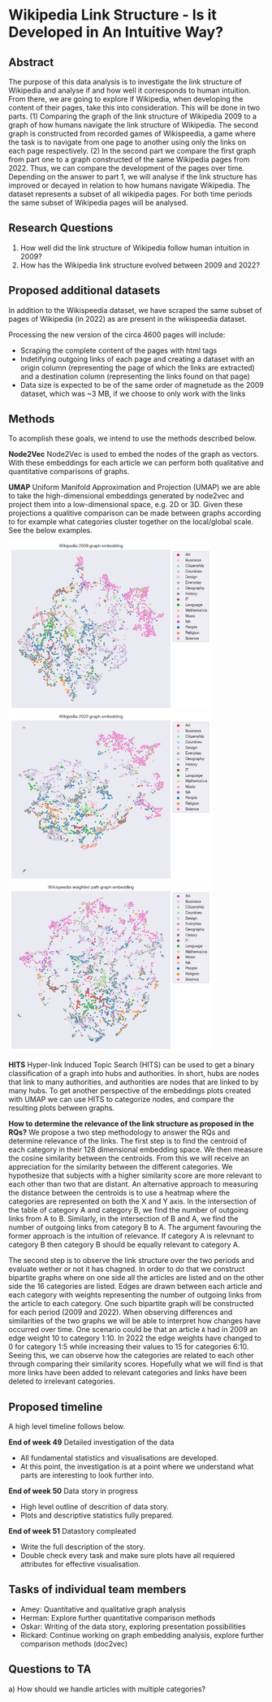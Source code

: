 # Wikipedia Link Structure - Is it Developed in An Intuitive Way?

## Abstract
The purpose of this data analysis is to investigate the link structure of Wikipedia and analyse if and how well it corresponds to human intuition. From there, we are going to explore if Wikipedia, when developing the content of their pages, take this into consideration. This will be done in two parts. (1) Comparing the graph of the link structure of Wikipedia 2009 to a graph of how humans navigate the link structure of Wikipedia. The second graph is constructed from recorded games of Wikispeedia, a game where the task is to navigate from one page to another using only the links on each page respectively. (2) In the second part we compare the first graph from part one to a graph constructed of the same Wikipedia pages from 2022. Thus, we can compare the development of the pages over time. Depending on the answer to part 1, we will analyse if the link structure has improved or decayed in relation to how humans navigate Wikipedia. The dataset represents a subset of all wikipedia pages. For both time periods the same subset of Wikipedia pages will be analysed.

## Research Questions
1. How well did the link structure of Wikipedia follow human intuition in 2009?
2. How has the Wikipedia link structure evolved between 2009 and 2022?

## Proposed additional datasets
In addition to the Wikispeedia dataset, we have scraped the same subset of pages of Wikipedia (in 2022) as are present in the wikispeedia dataset.

Processing the new version of the circa 4600 pages will include:
* Scraping the complete content of the pages with html tags
* Indetifying outgoing links of each page and creating a dataset with an origin column (representing the page of which the links are extracted) and a destination column (representing the links found on that page)
* Data size is expected to be of the same order of magnetude as the 2009 dataset, which was ~3 MB, if we choose to only work with the links


## Methods
To acomplish these goals, we intend to use the methods described below.

**Node2Vec**
Node2Vec is used to embed the nodes of the graph as vectors. With these embeddings for each article we can perform both qualitative and quantitative comparisons of graphs.

**UMAP**
Uniform Manifold Approximation and Projection (UMAP) we are able to take the high-dimensional embeddings generated by node2vec and project them into a low-dimensional space, e.g. 2D or 3D. Given these projections a qualitive comparison can be made between graphs according to for example what categories cluster together on the local/global scale. See the below examples.

<img src="images/2009_category.png" width="400"> <img src="images/2022_category.png" width="400"> <img src="images/wikispeedia_category.png" width="400">

**HITS**
Hyper-link Induced Topic Search (HITS) can be used to get a binary classification of a graph into hubs and authorities. In short, hubs are nodes that link to many authorities, and authorities are nodes that are linked to by many hubs. To get another perspective of the embeddings plots created with UMAP we can use HITS to categorize nodes, and compare the resulting plots between graphs.

**How to determine the relevance of the link structure as proposed in the RQs?**
We propose a two step methodology to answer the RQs and determine relevance of the links. The first step is to find the centroid of each category in their 128 dimensional embedding space. We then measure the cosine similarity between the centroids. From this we will receive an appreciation for the similarity between the different categories. We hypothesize that subjects with a higher similarity score are more relevant to each other than two that are distant. An alternative approach to measuring the distance between the centroids is to use a heatmap where the categories are represented on both the X and Y axis. In the intersection of the table of category A and category B, we find the number of outgoing links from A to B. Similarly, in the intersection of B and A, we find the number of outgoing links from category B to A. The argument favouring the former approach is the intuition of relevance. If category A is relevnant to category B then category B should be equally relevant to category A.

The second step is to observe the link structure over the two periods and evaluate wether or not it has chagned. In order to do that we construct bipartite graphs where on one side all the articles are listed and on the other side the 16 categories are listed. Edges are drawn between each article and each category with weights representing the number of outgoing links from the article to each category. One such bipartite graph will be constructed for each period (2009 and 2022). When observing differences and similarities of the two graphs we will be able to interpret how changes have occurred over time. One scenario could be that an article `A` had in 2009 an edge weight 10 to category 1:10. In 2022 the edge weights have changed to 0 for category 1:5 while increasing their values to 15 for categories 6:10. Seeing this, we can observe how the categories are related to each other through comparing their similarity scores. Hopefully what we will find is that more links have been added to relevant categories and links have been deleted to irrelevant categories. 


## Proposed timeline
A high level timeline follows below. 

**End of week 49**
Detailed investigation of the data
- All fundamental statistics and visualisations are developed.
- At this point, the investigation is at a point where we understand what parts are interesting to look further into. 

**End of week 50**
Data story in progress
- High level outline of descrition of data story.
- Plots and descriptive statistics fully prepared.

**End of week 51**
Datastory compleated 
- Write the full description of the story.
- Double check every task and make sure plots have all requiered attributes for effective visualisation. 

## Tasks of individual team members
* Amey: Quantitative and qualitative graph analysis
* Herman: Explore further quantitative comparison methods
* Oskar: Writing of the data story, exploring presentation possibilities 
* Rickard: Continue working on graph embedding analysis, explore further comparison methods (doc2vec) 

## Questions to TA

a) How should we handle articles with multiple categories?









